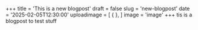 +++
title = 'This is a new blogpost'
draft = false
slug = 'new-blogpost'
date = '2025-02-05T12:30:00'
uploadimage = [
	{ },
]
image = 'image'
+++
tis is a blogpost to test stuff